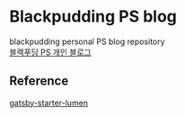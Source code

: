 # Blackpudding PS blog

blackpudding personal PS blog repository  
[블랙푸딩 PS 개인 블로그](https://blackpudding.netlify.app/)

## Reference
[gatsby-starter-lumen](https://github.com/alxshelepenok/gatsby-starter-lumen)
